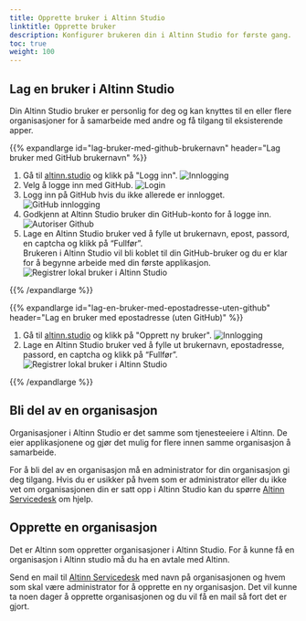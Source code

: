 ```yaml
---
title: Opprette bruker i Altinn Studio
linktitle: Opprette bruker
description: Konfigurer brukeren din i Altinn Studio for første gang.
toc: true
weight: 100
---
```


## Lag en bruker i Altinn Studio

Din Altinn Studio bruker er personlig for deg og kan knyttes til en eller flere organisasjoner for å samarbeide med andre og få tilgang til eksisterende apper.

{{% expandlarge id="lag-bruker-med-github-brukernavn" header="Lag bruker med GitHub brukernavn" %}}

1. Gå til [altinn.studio](https://altinn.studio) og klikk på "Logg inn".
   ![Innlogging](velkommen.png "Velkommen")
2. Velg å logge inn med GitHub.
   ![Login](login-as.png "Logg inn")
3. Logg inn på GitHub hvis du ikke allerede er innlogget.
   ![GitHub innlogging](github-login.png "GitHub innlogging")
4. Godkjenn at Altinn Studio bruker din GitHub-konto for å logge inn.
   ![Autoriser Github](authorize-altinn.png "Autoriser GitHub")
5. Lage en Altinn Studio bruker ved å fylle ut brukernavn, epost, passord, en captcha og klikk på “Fullfør”.  
   Brukeren i Altinn Studio vil bli koblet til din GitHub-bruker og du er klar for å begynne arbeide med din første applikasjon.
   ![Registrer lokal bruker i Altinn Studio](register-gitea.png "Registrer lokal bruker i Altinn Studio")

{{% /expandlarge %}}

{{% expandlarge id="lag-en-bruker-med-epostadresse-uten-github" header="Lag en bruker med epostadresse (uten GitHub)" %}}

1. Gå til [altinn.studio](https://altinn.studio) og klikk på "Opprett ny bruker".
   ![Innlogging](velkommen.png "Velkommen")
2. Lage en Altinn Studio bruker ved å fylle ut brukernavn, epostadresse, passord, en captcha og klikk på “Fullfør”.
   ![Registrer lokal bruker i Altinn Studio](register-gitea.png "Registrer lokal bruker i Altinn Studio")

{{% /expandlarge %}}

## Bli del av en organisasjon

Organisasjoner i Altinn Studio er det samme som tjenesteeiere i Altinn.
De eier applikasjonene og gjør det mulig for flere innen samme organisasjon å samarbeide.

For å bli del av en organisasjon må en administrator for din organisasjon gi deg tilgang.
Hvis du er usikker på hvem som er administrator eller du ikke vet om organisasjonen din er satt opp i Altinn Studio
 kan du spørre [Altinn Servicedesk](mailto:tjenesteeier@altinn.no) om hjelp.

## Opprette en organisasjon

Det er Altinn som oppretter organisasjoner i Altinn Studio. For å kunne få en organisasjon i Altinn studio må du ha en avtale med Altinn. 

Send en mail til [Altinn Servicedesk](mailto:tjenesteeier@altinn.no) med navn på organisasjonen og hvem som skal være administrator for å opprette en ny organisasjon.
Det vil kunne ta noen dager å opprette organisasjonen og du vil få en mail så fort det er gjort.
